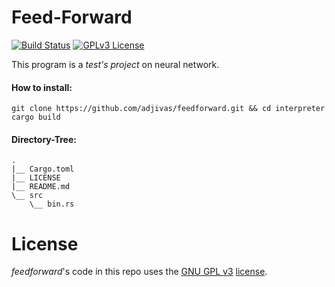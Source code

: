 Feed-Forward
============

[![Build Status](https://travis-ci.org/adjivas/feedforward.svg)](https://travis-ci.org/adjivas/feedforward)
[![GPLv3 License](http://img.shields.io/badge/license-GPLv3-blue.svg)](https://www.gnu.org/copyleft/gpl.html)

This program is a *test's project* on neural network.

#### How to install:

```shell
git clone https://github.com/adjivas/feedforward.git && cd interpreter
cargo build
```
#### Directory-Tree:

```shell
.
|__ Cargo.toml
|__ LICENSE
|__ README.md
\__ src
    \__ bin.rs
```

# License
*feedforward*'s code in this repo uses the [GNU GPL v3](http://www.gnu.org/licenses/gpl-3.0.html) [license](https://github.com/adjivas/feedforward/blob/master/LICENSE).
